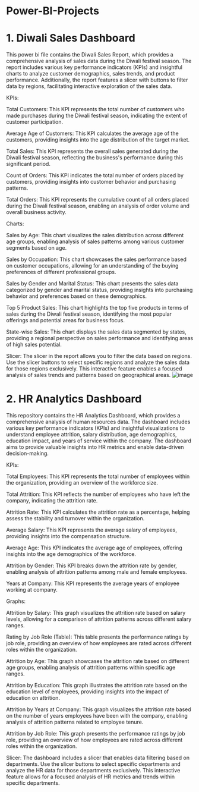 # Power-BI-Projects
# 1. Diwali Sales Dashboard
This power bi file contains the Diwali Sales Report, which provides a comprehensive analysis of sales data during the Diwali festival season. The report includes various key performance indicators (KPIs) and insightful charts to analyze customer demographics, sales trends, and product performance. Additionally, the report features a slicer with buttons to filter data by regions, facilitating interactive exploration of the sales data.

KPIs:

Total Customers: This KPI represents the total number of customers who made purchases during the Diwali festival season, indicating the extent of customer participation.

Average Age of Customers: This KPI calculates the average age of the customers, providing insights into the age distribution of the target market.

Total Sales: This KPI represents the overall sales generated during the Diwali festival season, reflecting the business's performance during this significant period.

Count of Orders: This KPI indicates the total number of orders placed by customers, providing insights into customer behavior and purchasing patterns.

Total Orders: This KPI represents the cumulative count of all orders placed during the Diwali festival season, enabling an analysis of order volume and overall business activity.

Charts:

Sales by Age: This chart visualizes the sales distribution across different age groups, enabling analysis of sales patterns among various customer segments based on age.

Sales by Occupation: This chart showcases the sales performance based on customer occupations, allowing for an understanding of the buying preferences of different professional groups.

Sales by Gender and Marital Status: This chart presents the sales data categorized by gender and marital status, providing insights into purchasing behavior and preferences based on these demographics.

Top 5 Product Sales: This chart highlights the top five products in terms of sales during the Diwali festival season, identifying the most popular offerings and potential areas for business focus.

State-wise Sales: This chart displays the sales data segmented by states, providing a regional perspective on sales performance and identifying areas of high sales potential.

Slicer: The slicer in the report allows you to filter the data based on regions. Use the slicer buttons to select specific regions and analyze the sales data for those regions exclusively. This interactive feature enables a focused analysis of sales trends and patterns based on geographical areas.
![image](https://github.com/DhanashriLohar/Power-BI-Projects/assets/114569069/86e6e44c-2d3f-4af6-abc2-0f85d111afec)

# 2. HR Analytics Dashboard
This repository contains the HR Analytics Dashboard, which provides a comprehensive analysis of human resources data. The dashboard includes various key performance indicators (KPIs) and insightful visualizations to understand employee attrition, salary distribution, age demographics, education impact, and years of service within the company. The dashboard aims to provide valuable insights into HR metrics and enable data-driven decision-making.

KPIs:

Total Employees: This KPI represents the total number of employees within the organization, providing an overview of the workforce size.

Total Attrition: This KPI reflects the number of employees who have left the company, indicating the attrition rate.

Attrition Rate: This KPI calculates the attrition rate as a percentage, helping assess the stability and turnover within the organization.

Average Salary: This KPI represents the average salary of employees, providing insights into the compensation structure.

Average Age: This KPI indicates the average age of employees, offering insights into the age demographics of the workforce.

Attrition by Gender: This KPI breaks down the attrition rate by gender, enabling analysis of attrition patterns among male and female employees.

Years at Company: This KPI represents the average years of employee working at company.

Graphs:

Attrition by Salary: This graph visualizes the attrition rate based on salary levels, allowing for a comparison of attrition patterns across different salary ranges.

Rating by Job Role (Table): This table presents the performance ratings by job role, providing an overview of how employees are rated across different roles within the organization.

Attrition by Age: This graph showcases the attrition rate based on different age groups, enabling analysis of attrition patterns within specific age ranges.

Attrition by Education: This graph illustrates the attrition rate based on the education level of employees, providing insights into the impact of education on attrition.

Attrition by Years at Company: This graph visualizes the attrition rate based on the number of years employees have been with the company, enabling analysis of attrition patterns related to employee tenure.

Attrition by Job Role: This graph presents the performance ratings by job role, providing an overview of how employees are rated across different roles within the organization.

Slicer: The dashboard includes a slicer that enables data filtering based on departments. Use the slicer buttons to select specific departments and analyze the HR data for those departments exclusively. This interactive feature allows for a focused analysis of HR metrics and trends within specific departments.
